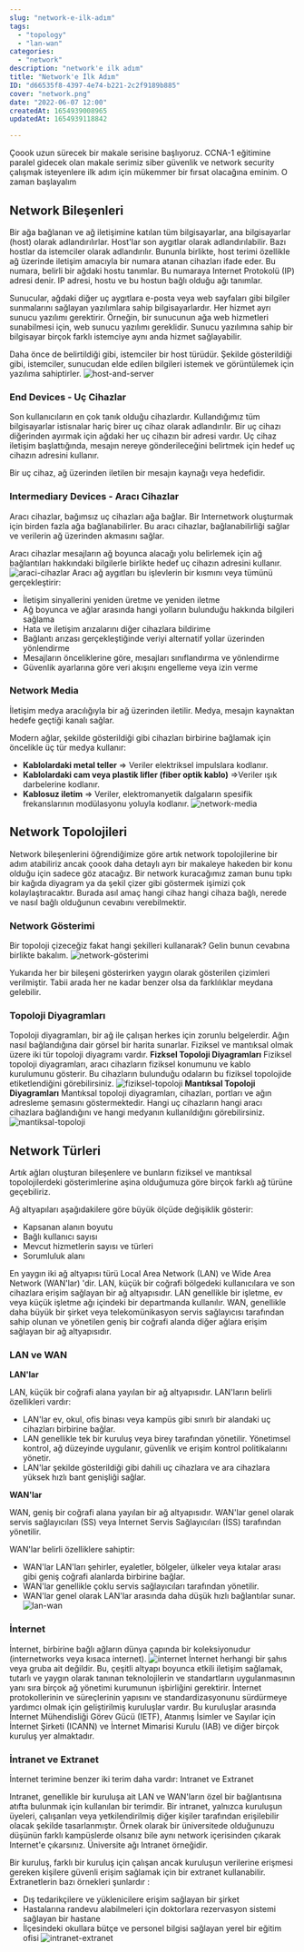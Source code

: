 ```yaml
---
slug: "network-e-ilk-adım"
tags:
  - "topology"
  - "lan-wan"
categories:
  - "network"
description: "network'e ilk adım"
title: "Network'e İlk Adım"
ID: "d66535f8-4397-4e74-b221-2c2f9189b885"
cover: "network.png"
date: "2022-06-07 12:00"
createdAt: 1654939008965
updatedAt: 1654939118842

---
```

Çoook uzun sürecek bir makale serisine başlıyoruz. CCNA-1 eğitimine paralel gidecek olan makale serimiz siber güvenlik ve network security çalışmak isteyenlere ilk adım için mükemmer bir fırsat olacağına eminim. O zaman başlayalım

## Network Bileşenleri
Bir ağa bağlanan ve ağ iletişimine katılan tüm bilgisayarlar, ana bilgisayarlar (host) olarak adlandırılırlar. Host'lar son aygıtlar olarak adlandırılabilir. Bazı hostlar da istemciler olarak adlandırılır. Bununla birlikte, host terimi özellikle ağ üzerinde iletişim amacıyla bir numara atanan cihazları ifade eder. Bu numara, belirli bir ağdaki hostu tanımlar. Bu numaraya Internet Protokolü (IP) adresi denir. IP adresi, hostu ve bu hostun bağlı olduğu ağı tanımlar.

Sunucular, ağdaki diğer uç aygıtlara e-posta veya web sayfaları gibi bilgiler sunmalarını sağlayan yazılımlara sahip bilgisayarlardır. Her hizmet ayrı sunucu yazılımı gerektirir. Örneğin, bir sunucunun ağa web hizmetleri sunabilmesi için, web sunucu yazılımı gereklidir. Sunucu yazılımına sahip bir bilgisayar birçok farklı istemciye aynı anda hizmet sağlayabilir.

Daha önce de belirtildiği gibi, istemciler bir host türüdür. Şekilde gösterildiği gibi, istemciler, sunucudan elde edilen bilgileri istemek ve görüntülemek için yazılıma sahiptirler.
![host-and-server](https://skorskyfiles.blob.core.windows.net/$web/articles/gunumuzde-network/host-andserver.png)

### End Devices - Uç Cihazlar
Son kullanıcıların en çok tanık olduğu cihazlardır. Kullandığımız tüm bilgisayarlar istisnalar hariç birer uç cihaz olarak adlandırılır. Bir uç cihazı diğerinden ayırmak için ağdaki her uç cihazın bir adresi vardır. Uç cihaz iletişim başlattığında, mesajın nereye gönderileceğini belirtmek için hedef uç cihazın adresini kullanır.

Bir uç cihaz, ağ üzerinden iletilen bir mesajın kaynağı veya hedefidir. 
### Intermediary Devices - Aracı Cihazlar

Aracı cihazlar, bağımsız uç cihazları ağa bağlar. Bir Internetwork oluşturmak için birden fazla ağa bağlanabilirler. Bu aracı cihazlar, bağlanabilirliği sağlar ve verilerin ağ üzerinden akmasını sağlar.

Aracı cihazlar mesajların ağ boyunca alacağı yolu belirlemek için ağ bağlantıları hakkındaki bilgilerle birlikte hedef uç cihazın adresini kullanır.
![araci-cihazlar](https://skorskyfiles.blob.core.windows.net/$web/articles/gunumuzde-network/araci-cihazlar.png)
Aracı ağ aygıtları bu işlevlerin bir kısmını veya tümünü gerçekleştirir:

-   İletişim sinyallerini yeniden üretme ve yeniden iletme
-   Ağ boyunca ve ağlar arasında hangi yolların bulunduğu hakkında bilgileri sağlama
-   Hata ve iletişim arızalarını diğer cihazlara bildirime
-   Bağlantı arızası gerçekleştiğinde veriyi alternatif yollar üzerinden yönlendirme
-   Mesajların önceliklerine göre, mesajları sınıflandırma ve yönlendirme
-   Güvenlik ayarlarına göre veri akışını engelleme veya izin verme
### Network Media
İletişim medya aracılığıyla bir ağ üzerinden iletilir. Medya, mesajın kaynaktan hedefe geçtiği kanalı sağlar.

Modern ağlar, şekilde gösterildiği gibi cihazları birbirine bağlamak için öncelikle üç tür medya kullanır:

-   **Kablolardaki metal teller** ⇒ Veriler elektriksel impulslara kodlanır.
-   **Kablolardaki cam veya plastik lifler (fiber optik kablo)** ⇒Veriler ışık darbelerine kodlanır.
-   **Kablosuz iletim** ⇒ Veriler, elektromanyetik dalgaların spesifik frekanslarının modülasyonu yoluyla kodlanır.
![network-media
](https://skorskyfiles.blob.core.windows.net/$web/articles/gunumuzde-network/network-media.png)

## Network Topolojileri
Network bileşenlerini öğrendiğimize göre artık network topolojilerine bir adım atabiliriz ancak çoook daha detaylı ayrı bir makaleye hakeden bir konu olduğu için sadece göz atacağız. Bir network kuracağımız zaman bunu tıpkı bir kağıda diyagram ya da şekil çizer gibi göstermek işimizi çok kolaylaştıracaktır. Burada asıl amaç hangi cihaz hangi cihaza bağlı, nerede ve nasıl bağlı olduğunun cevabını verebilmektir. 

### Network Gösterimi
Bir topoloji çizeceğiz fakat hangi şekilleri kullanarak? Gelin bunun cevabına birlikte bakalım.
![network-gösterimi](https://skorskyfiles.blob.core.windows.net/$web/articles/gunumuzde-network/agin-g%C3%B6sterimi.png)

Yukarıda her bir bileşeni gösterirken yaygın olarak gösterilen çizimleri verilmiştir. Tabii arada her ne kadar benzer olsa da farklılıklar meydana gelebilir.
### Topoloji Diyagramları

Topoloji diyagramları, bir ağ ile çalışan herkes için zorunlu belgelerdir. Ağın nasıl bağlandığına dair görsel bir harita sunarlar. Fiziksel ve mantıksal olmak üzere iki tür topoloji diyagramı vardır.
**Fizksel Topoloji Diyagramları**
Fiziksel topoloji diyagramları, aracı cihazların fiziksel konumunu ve kablo kurulumunu gösterir. Bu cihazların bulunduğu odaların bu fiziksel topolojide etiketlendiğini görebilirsiniz.
![fiziksel-topoloji](https://skorskyfiles.blob.core.windows.net/$web/articles/gunumuzde-network/fiziksel-topoloji.png)
**Mantıksal Topoloji Diyagramları**
Mantıksal topoloji diyagramları, cihazları, portları ve ağın adresleme şemasını göstermektedir. Hangi uç cihazların hangi aracı cihazlara bağlandığını ve hangi medyanın kullanıldığını görebilirsiniz.
![mantiksal-topoloji](https://skorskyfiles.blob.core.windows.net/$web/articles/gunumuzde-network/mantiksal-topoloji.png)
## Network Türleri

Artık ağları oluşturan bileşenlere ve bunların fiziksel ve mantıksal topolojilerdeki gösterimlerine aşina olduğumuza göre birçok farklı ağ türüne geçebiliriz.

Ağ altyapıları aşağıdakilere göre büyük ölçüde değişiklik gösterir:

-   Kapsanan alanın boyutu
-   Bağlı kullanıcı sayısı
-   Mevcut hizmetlerin sayısı ve türleri
-   Sorumluluk alanı

En yaygın iki ağ altyapısı türü Local Area Network (LAN) ve Wide Area Network (WAN'lar) 'dir. LAN, küçük bir coğrafi bölgedeki kullanıcılara ve son cihazlara erişim sağlayan bir ağ altyapısıdır. LAN genellikle bir işletme, ev veya küçük işletme ağı içindeki bir departmanda kullanılır. WAN, genellikle daha büyük bir şirket veya telekomünikasyon servis sağlayıcısı tarafından sahip olunan ve yönetilen geniş bir coğrafi alanda diğer ağlara erişim sağlayan bir ağ altyapısıdır. 

### LAN ve WAN

**LAN'lar**

LAN, küçük bir coğrafi alana yayılan bir ağ altyapısıdır. LAN'ların belirli özellikleri vardır:
-   LAN'lar ev, okul, ofis binası veya kampüs gibi sınırlı bir alandaki uç cihazları birbirine bağlar.
-   LAN genellikle tek bir kuruluş veya birey tarafından yönetilir. Yönetimsel kontrol, ağ düzeyinde uygulanır, güvenlik ve erişim kontrol politikalarını yönetir.
-   LAN'lar şekilde gösterildiği gibi dahili uç cihazlara ve ara cihazlara yüksek hızlı bant genişliği sağlar.

**WAN'lar**

WAN, geniş bir coğrafi alana yayılan bir ağ altyapısıdır. WAN'lar genel olarak servis sağlayıcıları (SS) veya İnternet Servis Sağlayıcıları (İSS) tarafından yönetilir.

WAN'lar belirli özelliklere sahiptir:

-   WAN'lar LAN'ları şehirler, eyaletler, bölgeler, ülkeler veya kıtalar arası gibi geniş coğrafi alanlarda birbirine bağlar.
-   WAN'lar genellikle çoklu servis sağlayıcıları tarafından yönetilir.
-   WAN'lar genel olarak LAN'lar arasında daha düşük hızlı bağlantılar sunar.
![lan-wan](https://skorskyfiles.blob.core.windows.net/$web/articles/gunumuzde-network/lan-wan.png)
###  İnternet
İnternet, birbirine bağlı ağların dünya çapında bir koleksiyonudur (internetworks veya kısaca internet). 
![internet](https://skorskyfiles.blob.core.windows.net/$web/articles/gunumuzde-network/internet.png)
İnternet herhangi bir şahıs veya gruba ait değildir. Bu, çeşitli altyapı boyunca etkili iletişim sağlamak, tutarlı ve yaygın olarak tanınan teknolojilerin ve standartların uygulanmasının yanı sıra birçok ağ yönetimi kurumunun işbirliğini gerektirir. İnternet protokollerinin ve süreçlerinin yapısını ve standardizasyonunu sürdürmeye yardımcı olmak için geliştirilmiş kuruluşlar vardır. Bu kuruluşlar arasında İnternet Mühendisliği Görev Gücü (IETF), Atanmış İsimler ve Sayılar için İnternet Şirketi (ICANN) ve İnternet Mimarisi Kurulu (IAB) ve diğer birçok kuruluş yer almaktadır.
### İntranet ve Extranet
İnternet terimine benzer iki terim daha vardır: Intranet ve Extranet

Intranet, genellikle bir kuruluşa ait LAN ve WAN'ların özel bir bağlantısına atıfta bulunmak için kullanılan bir terimdir. Bir intranet, yalnızca kuruluşun üyeleri, çalışanları veya yetkilendirilmiş diğer kişiler tarafından erişilebilir olacak şekilde tasarlanmıştır. Örnek olarak bir üniversitede olduğunuzu düşünün farklı kampüslerde olsanız bile aynı network içerisinden çıkarak Internet'e çıkarsınız. Üniversite ağı Intranet örneğidir.

Bir kuruluş, farklı bir kuruluş için çalışan ancak kuruluşun verilerine erişmesi gereken kişilere güvenli erişim sağlamak için bir extranet kullanabilir. Extranetlerin bazı örnekleri şunlardır :

-   Dış tedarikçilere ve yüklenicilere erişim sağlayan bir şirket
-   Hastalarına randevu alabilmeleri için doktorlara rezervasyon sistemi sağlayan bir hastane
-   İlçesindeki okullara bütçe ve personel bilgisi sağlayan yerel bir eğitim ofisi
![intranet-extranet](https://skorskyfiles.blob.core.windows.net/$web/articles/gunumuzde-network/intranet.png)